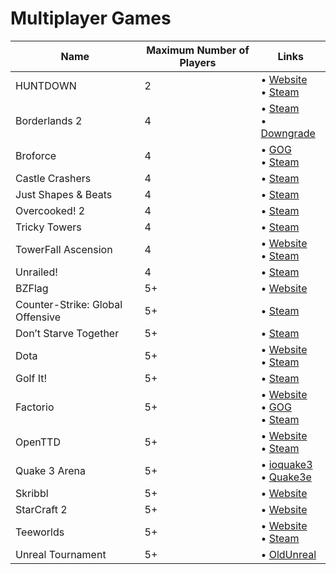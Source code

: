# Multiplayer Games

| Name                             | Maximum Number of Players | Links                                                                                                                                                       |
| -------------------------------- | ------------------------- | ----------------------------------------------------------------------------------------------------------------------------------------------------------- |
| HUNTDOWN                         | 2                         | • [Website](https://huntdown.com) <br/> • [Steam](https://store.steampowered.com/app/598550/HUNTDOWN/)                                                      |
| Borderlands 2                    | 4                         | • [Steam](https://store.steampowered.com/agecheck/app/49520/) <br/> • [Downgrade](https://steamcommunity.com/sharedfiles/filedetails/?id=2014284368)        |
| Broforce                         | 4                         | • [GOG](https://www.gog.com/game/broforce) <br/> • [Steam](https://store.steampowered.com/app/274190/Broforce/)                                             |
| Castle Crashers                  | 4                         | • [Steam](https://store.steampowered.com/app/204360/Castle_Crashers/)                                                                                       |
| Just Shapes & Beats              | 4                         | • [Steam](https://store.steampowered.com/app/531510/Just_Shapes__Beats/)                                                                                    |
| Overcooked! 2                    | 4                         | • [Steam](https://store.steampowered.com/app/728880/Overcooked_2/)                                                                                          |
| Tricky Towers                    | 4                         | • [Steam](https://store.steampowered.com/app/437920/)                                                                                                       |
| TowerFall Ascension              | 4                         | • [Website](http://www.towerfall-game.com) <br/> • [Steam](https://store.steampowered.com/app/251470/TowerFall_Ascension/)                                  |
| Unrailed!                        | 4                         | • [Steam](https://store.steampowered.com/app/1016920/Unrailed/)                                                                                             |
| BZFlag                           | 5+                        | • [Website](https://www.bzflag.org)                                                                                                                         |
| Counter-Strike: Global Offensive | 5+                        | • [Steam](https://store.steampowered.com/app/730)                                                                                                           |
| Don’t Starve Together            | 5+                        | • [Steam](https://store.steampowered.com/app/322330/Dont_Starve_Together/)                                                                                  |
| Dota                             | 5+                        | • [Website](https://www.dota2.com) <br/> • [Steam](https://store.steampowered.com/app/570/Dota_2/)                                                          |
| Golf It!                         | 5+                        | • [Steam](https://store.steampowered.com/app/571740/Golf_It/)                                                                                               |
| Factorio                         | 5+                        | • [Website](https://www.factorio.com) <br/> • [GOG](https://www.gog.com/game/factorio) <br/> • [Steam](https://store.steampowered.com/app/1536610/OpenTTD/) |
| OpenTTD                          | 5+                        | • [Website](https://www.openttd.org/) <br/> • [Steam](https://store.steampowered.com/app/1536610/OpenTTD/)                                                  |
| Quake 3 Arena                    | 5+                        | • [ioquake3](https://github.com/ioquake/ioq3) <br/> • [Quake3e](https://github.com/ec-/Quake3e)                                                             |
| Skribbl                          | 5+                        | • [Website](https://skribbl.io)                                                                                                                             |
| StarCraft 2                      | 5+                        | • [Website](https://starcraft2.com)                                                                                                                         |
| Teeworlds                        | 5+                        | • [Website](https://www.teeworlds.com) <br/> • [Steam](https://store.steampowered.com/app/380840/Teeworlds/)                                                |
| Unreal Tournament                | 5+                        | • [OldUnreal](https://github.com/OldUnreal/UnrealTournamentPatches)                                                                                         |
